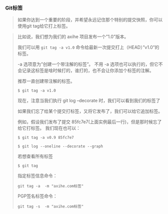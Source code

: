 ### Git标签

> 如果你达到一个重要的阶段，并希望永远记住那个特别的提交快照，你可以使用git tag给它打上标签。

> 比如说，我们想为我们的 axihe 项目发布一个”1.0”版本。
>
> 我们可以用 `git tag -a v1.0` 命令给最新一次提交打上（HEAD）”v1.0”的标签。
>
> -a 选项意为”创建一个带注解的标签”。 不用 -a 选项也可以执行的，但它不会记录这标签是啥时候打的，谁打的，也不会让你添加个标签的注解。
>
> 推荐一直创建带注解的标签。
>
> ```
> $ git tag -a v1.0
> ```
>
> 现在，注意当我们执行 git log –decorate 时，我们可以看到我们的标签了
>
> 如果我们忘了给某个提交打标签，又将它发布了，我们可以给它追加标签。
>
> 例如，假设我们发布了提交 85fc7e7(上面实例最后一行)，但是那时候忘了给它打标签。 我们现在也可以：
>
> ```
> $ git tag -a v0.9 85fc7e7
> 
> $ git log --oneline --decorate --graph
> ```
>
> 若想查看所有标签
>
> ```
> $ git tag
> ```
>
> 指定标签信息命令：
>
> ```
> git tag -a  -m "axihe.com标签"
> ```
>
> PGP签名标签命令：
>
> ```
> git tag -s  -m "axihe.com标签"
> ```

